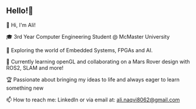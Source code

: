 ## Hello!👋

👋 Hi, I'm Ali!

🎓 3rd Year Computer Engineering Student @ McMaster University

🚀 Exploring the world of Embedded Systems, FPGAs and AI.

🔧 Currently learning openGL and collaborating on a Mars Rover design with ROS2, SLAM and more!

🏆 Passionate about bringing my ideas to life and always eager to learn something new

📫 How to reach me: LinkedIn or via email at: ali.naqvi8062@gmail.com

<!--
**ali-naqvi8062/ali-naqvi8062** is a ✨ _special_ ✨ repository because its `README.md` (this file) appears on your GitHub profile.

Here are some ideas to get you started:

- 🔭 I’m currently working on ...
- 🌱 I’m currently learning ...
- 👯 I’m looking to collaborate on ...
- 🤔 I’m looking for help with ...
- 💬 Ask me about ...
- 📫 How to reach me: ...
- 😄 Pronouns: ...
- ⚡ Fun fact: ...
-->
